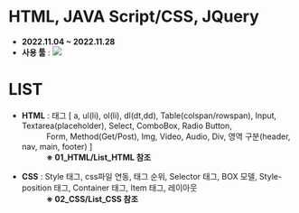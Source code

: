 # HTML, JAVA Script/CSS, JQuery
- __2022.11.04 ~ 2022.11.28__
- __사용 툴__ : <img src="https://img.shields.io/badge/Visual Studio Code-5C2D91?style=flat&logo=Visual Studio Code&logoColor=white"/>

# LIST
- __HTML__ : 태그 [ a, ul(li), ol(li), dl(dt,dd), Table(colspan/rowspan), Input, Textarea(placeholder), 
            Select, ComboBox, Radio Button,  <br/>&nbsp;&nbsp;&nbsp;&nbsp;&nbsp;&nbsp;&nbsp;&nbsp;&nbsp;&nbsp;
            Form, Method(Get/Post), Img, Video, Audio, Div, 영역 구분(header, nav, main, footer) ]
            <br/>&nbsp;&nbsp;&nbsp;&nbsp;&nbsp;&nbsp;&nbsp;&nbsp;&nbsp;&nbsp;
            __※ 01_HTML/List_HTML 참조__

- __CSS__ : Style 태그, css파일 연동, 태그 순위, Selector 태그, BOX 모델, Style-position 태그, Container 태그, Item 태그, 레이아웃
            <br/>&nbsp;&nbsp;&nbsp;&nbsp;&nbsp;&nbsp;&nbsp;&nbsp;&nbsp;&nbsp;
            __※ 02_CSS/List_CSS 참조__